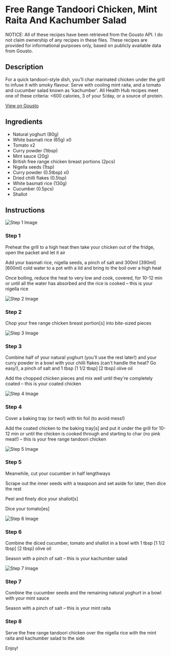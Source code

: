 # Free Range Tandoori Chicken, Mint Raita And Kachumber Salad

NOTICE: All of these recipes have been retrieved from the Gousto API. I do not claim ownership of any recipes in these files. These recipes are provided for informational purposes only, based on publicly available data from Gousto.

## Description

For a quick tandoori-style dish, you'll char marinated chicken under the grill to infuse it with smoky flavour. Serve with cooling mint raita, and a tomato and cucumber salad known as 'kachumber'. All Health Hub recipes meet one of these criteria: <600 calories, 3 of your 5/day, or a source of protein.

[View on Gousto](https://www.gousto.co.uk/recipes/cookbook/free-range-tandoori-chicken-mint-raita-and-kachumber-salad)

## Ingredients

- Natural yoghurt (80g)
- White basmati rice (65g) x0
- Tomato x2
- Curry powder (1tbsp)
- Mint sauce (20g)
- British free range chicken breast portions (2pcs)
- Nigella seeds (1tsp)
- Curry powder (0.5tbsp) x0
- Dried chilli flakes (0.5tsp)
- White basmati rice (130g)
- Cucumber (0.5pcs)
- Shallot

## Instructions

![Step 1 Image](https://production-media.gousto.co.uk/cms/recipe-step-image/step-1-1698840383279-x200.jpg)

### Step 1

Preheat the grill to a high heat then take your chicken out of the fridge, open the packet and let it air

Add your basmati rice, nigella seeds, a pinch of salt and 300ml <span class="text-purple">[390ml]</span> <span class="text-danger">[600ml] </span>cold water to a pot with a lid and bring to the boil over a high heat

Once boiling, reduce the heat to very low and cook, covered, for 10-12 min or until all the water has absorbed and the rice is cooked – this is your nigella rice

![Step 2 Image](https://production-media.gousto.co.uk/cms/recipe-step-image/Step-2-1698840386948-x200.jpg)

### Step 2

Chop your free range chicken breast portion[s] into bite-sized pieces

![Step 3 Image](https://production-media.gousto.co.uk/cms/recipe-step-image/Step-3-1698840390683-x200.jpg)

### Step 3

Combine half of your natural yoghurt (you'll use the rest later!) and your curry powder in a bowl with your chilli flakes (can't handle the heat? Go easy!), a pinch of salt and 1 tbsp <span class="text-purple">[1 1/2 tbsp]</span> <span class="text-danger">[2 tbsp]</span> olive oil

Add the chopped chicken pieces and mix well until they're completely coated – this is your coated chicken

![Step 4 Image](https://production-media.gousto.co.uk/cms/recipe-step-image/Step-4-1698840395042-x200.jpg)

### Step 4

Cover a baking tray (or two!) with tin foil (to avoid mess!)

Add the coated chicken to the baking tray[s] and put it under the grill for 10-12 min or until the chicken is cooked through and starting to char (no pink meat!) – this is your free range tandoori chicken

![Step 5 Image](https://production-media.gousto.co.uk/cms/recipe-step-image/Step-5-1698840398774-x200.jpg)

### Step 5

Meanwhile, cut your cucumber in half lengthways

Scrape out the inner seeds with a teaspoon and set aside for later, then dice the rest

Peel and finely dice your shallot[s]

Dice your tomato[es]

![Step 6 Image](https://production-media.gousto.co.uk/cms/recipe-step-image/Step-6-1698840404130-x200.jpg)

### Step 6

Combine the diced cucumber, tomato and shallot in a bowl with 1 tbsp <span class="text-purple">[1 1/2 tbsp]</span><span class="text-danger"> [2 tbsp] </span>olive oil

Season with a pinch of salt – this is your kachumber salad

![Step 7 Image](https://production-media.gousto.co.uk/cms/recipe-step-image/Step-7-1698840408606-x200.jpg)

### Step 7

Combine the cucumber seeds and the remaining natural yoghurt in a bowl with your mint sauce

Season with a pinch of salt – this is your mint raita

### Step 8

Serve the free range tandoori chicken over the nigella rice with the mint raita and kachumber salad to the side

Enjoy!

